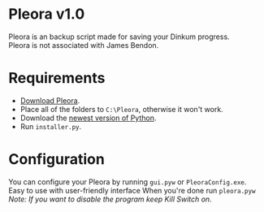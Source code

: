 # Pleora v1.0

Pleora is an backup script made for saving your Dinkum progress.  
Pleora is not associated with James Bendon.

# Requirements

- [Download Pleora](https://github.com/ancymoniarz/Pleora/archive/refs/heads/main.zip).
- Place all of the folders to `C:\Pleora`, otherwise it won't work.
- Download the [newest version of Python](https://www.python.org/downloads/).
- Run `installer.py`.

# Configuration

You can configure your Pleora by running `gui.pyw` or `PleoraConfig.exe`.  
Easy to use with user-friendly interface
When you're done run `pleora.pyw`  
_Note: If you want to disable the program keep Kill Switch on._
